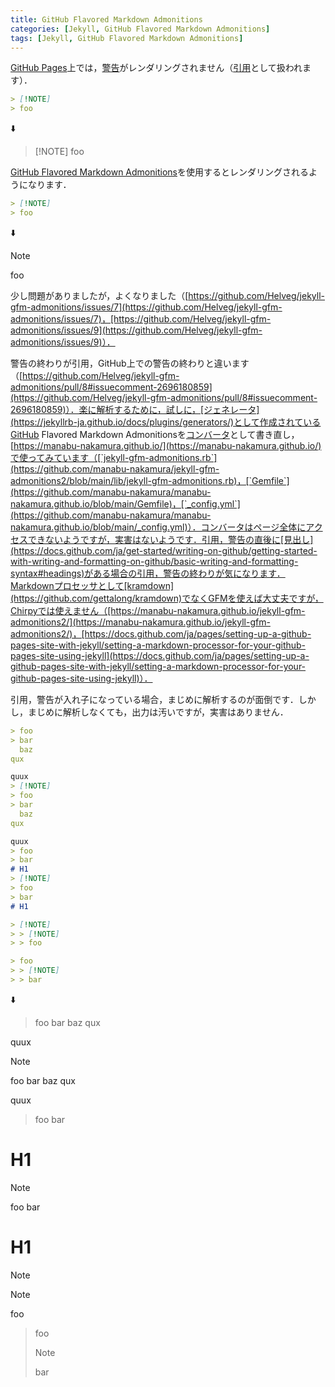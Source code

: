 ```yaml
---
title: GitHub Flavored Markdown Admonitions
categories: [Jekyll, GitHub Flavored Markdown Admonitions]
tags: [Jekyll, GitHub Flavored Markdown Admonitions]
---
```

[GitHub Pages](https://pages.github.com/)上では，[警告](https://docs.github.com/ja/get-started/writing-on-github/getting-started-with-writing-and-formatting-on-github/basic-writing-and-formatting-syntax#alerts)がレンダリングされません（[引用](https://docs.github.com/ja/get-started/writing-on-github/getting-started-with-writing-and-formatting-on-github/basic-writing-and-formatting-syntax#quoting-text)として扱われます）．
```markdown
> [!NOTE]
> foo
```
⬇️
<blockquote>
[!NOTE] foo
</blockquote>

[GitHub Flavored Markdown Admonitions](https://github.com/Helveg/jekyll-gfm-admonitions)を使用するとレンダリングされるようになります．
```markdown
> [!NOTE]
> foo
```
⬇️
> [!NOTE]
> foo

少し問題がありましたが，よくなりました（[https://github.com/Helveg/jekyll-gfm-admonitions/issues/7](https://github.com/Helveg/jekyll-gfm-admonitions/issues/7)，[https://github.com/Helveg/jekyll-gfm-admonitions/issues/9](https://github.com/Helveg/jekyll-gfm-admonitions/issues/9)）．

警告の終わりが引用，GitHub上での警告の終わりと違います（[https://github.com/Helveg/jekyll-gfm-admonitions/pull/8#issuecomment-2696180859](https://github.com/Helveg/jekyll-gfm-admonitions/pull/8#issuecomment-2696180859)）．楽に解析するために，試しに，[ジェネレータ](https://jekyllrb-ja.github.io/docs/plugins/generators/)として作成されているGitHub Flavored Markdown Admonitionsを[コンバータ](https://jekyllrb-ja.github.io/docs/plugins/converters/)として書き直し，[https://manabu-nakamura.github.io/](https://manabu-nakamura.github.io/)で使ってみています（[`jekyll-gfm-admonitions.rb`](https://github.com/manabu-nakamura/jekyll-gfm-admonitions2/blob/main/lib/jekyll-gfm-admonitions.rb)，[`Gemfile`](https://github.com/manabu-nakamura/manabu-nakamura.github.io/blob/main/Gemfile)，[`_config.yml`](https://github.com/manabu-nakamura/manabu-nakamura.github.io/blob/main/_config.yml)）．コンバータはページ全体にアクセスできないようですが，実害はないようです．引用，警告の直後に[見出し](https://docs.github.com/ja/get-started/writing-on-github/getting-started-with-writing-and-formatting-on-github/basic-writing-and-formatting-syntax#headings)がある場合の引用，警告の終わりが気になります．Markdownプロセッサとして[kramdown](https://github.com/gettalong/kramdown)でなくGFMを使えば大丈夫ですが，Chirpyでは使えません（[https://manabu-nakamura.github.io/jekyll-gfm-admonitions2/](https://manabu-nakamura.github.io/jekyll-gfm-admonitions2/)，[https://docs.github.com/ja/pages/setting-up-a-github-pages-site-with-jekyll/setting-a-markdown-processor-for-your-github-pages-site-using-jekyll](https://docs.github.com/ja/pages/setting-up-a-github-pages-site-with-jekyll/setting-a-markdown-processor-for-your-github-pages-site-using-jekyll)）．

引用，警告が入れ子になっている場合，まじめに解析するのが面倒です．しかし，まじめに解析しなくても，出力は汚いですが，実害はありません．
```markdown
> foo
> bar
  baz
qux

quux
> [!NOTE]
> foo
> bar
  baz
qux

quux
> foo
> bar
# H1
> [!NOTE]
> foo
> bar
# H1

> [!NOTE]
> > [!NOTE]
> > foo

> foo
> > [!NOTE]
> > bar
```
⬇️
> foo
> bar
  baz
qux

quux
> [!NOTE]
> foo
> bar
  baz
qux

quux
> foo
> bar
# H1
> [!NOTE]
> foo
> bar
# H1

> [!NOTE]
> > [!NOTE]
> > foo

> foo
> > [!NOTE]
> > bar